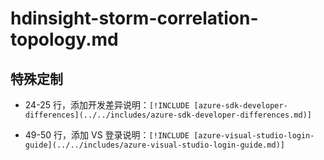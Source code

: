 # hdinsight-storm-correlation-topology.md

## 特殊定制

* 24-25 行，添加开发差异说明：`[!INCLUDE [azure-sdk-developer-differences](../../includes/azure-sdk-developer-differences.md)]`

* 49-50 行，添加 VS 登录说明：`[!INCLUDE [azure-visual-studio-login-guide](../../includes/azure-visual-studio-login-guide.md)]`